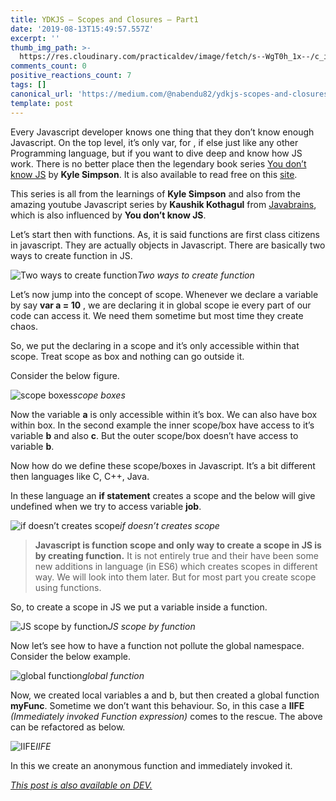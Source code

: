 ```yaml
---
title: YDKJS — Scopes and Closures — Part1
date: '2019-08-13T15:49:57.557Z'
excerpt: ''
thumb_img_path: >-
  https://res.cloudinary.com/practicaldev/image/fetch/s--WgT0h_1x--/c_imagga_scale,f_auto,fl_progressive,h_420,q_auto,w_1000/https://res.cloudinary.com/practicaldev/image/fetch/s--fWYIFvkv--/c_imagga_scale%2Cf_auto%2Cfl_progressive%2Ch_420%2Cq_auto%2Cw_1000/https://thepracticaldev.s3.amazonaws.com/i/bci2gset996bq9kl4bca.jpeg
comments_count: 0
positive_reactions_count: 7
tags: []
canonical_url: 'https://medium.com/@nabendu82/ydkjs-scopes-and-closures-part1-9e19e5949a8a'
template: post
---
```


Every Javascript developer knows one thing that they don’t know enough Javascript. On the top level, it’s only var, for , if else just like any other Programming language, but if you want to dive deep and know how JS work. There is no better place then the legendary book series [You don’t know JS](https://www.amazon.in/You-Dont-Know-JS-Volumes/dp/9352136268?tag=googinhydr18418-21&source=ps-sl-shoppingads-lpcontext&tag=googinkenshoo-21&ascsubtag=4a820bb3-e3c5-4d47-ab00-16253c9fc78e) by **Kyle Simpson**. It is also available to read free on this [site](https://maximdenisov.gitbooks.io/you-don-t-know-js/content/).

This series is all from the learnings of **Kyle Simpson** and also from the amazing youtube Javascript series by **Kaushik Kothagul** from [Javabrains](https://www.youtube.com/user/koushks/playlists?view=50&shelf_id=1&sort=dd), which is also influenced by **You don’t know JS**.

Let’s start then with functions. As, it is said functions are first class citizens in javascript. They are actually objects in Javascript. There are basically two ways to create function in JS.

![Two ways to create function](https://cdn-images-1.medium.com/max/2874/1*RCQtK8xnkRMULlb8SMLS1A.png)*Two ways to create function*

Let’s now jump into the concept of scope. Whenever we declare a variable by say **var a = 10** , we are declaring it in global scope ie every part of our code can access it. We need them sometime but most time they create chaos.

So, we put the declaring in a scope and it’s only accessible within that scope. Treat scope as box and nothing can go outside it.

Consider the below figure.

![scope boxes](https://cdn-images-1.medium.com/max/2874/1*7bixL3P3env6w27i2xN7AA.png)*scope boxes*

Now the variable **a** is only accessible within it’s box. We can also have box within box. In the second example the inner scope/box have access to it’s variable **b** and also **c**. But the outer scope/box doesn’t have access to variable **b**.

Now how do we define these scope/boxes in Javascript. It’s a bit different then languages like C, C++, Java.

In these language an **if statement** creates a scope and the below will give undefined when we try to access variable **job**.

![if doesn’t creates scope](https://cdn-images-1.medium.com/max/2880/1*ZAUm5KeRcRjCyTZR-K_yUw.png)*if doesn’t creates scope*
> **Javascript is function scope and only way to create a scope in JS is by creating function.** It is not entirely true and their have been some new additions in language (in ES6) which creates scopes in different way. We will look into them later. But for most part you create scope using functions.

So, to create a scope in JS we put a variable inside a function.

![JS scope by function](https://cdn-images-1.medium.com/max/2876/1*2LyFMB7e5BJgynr8QtbctA.png)*JS scope by function*

Now let’s see how to have a function not pollute the global namespace. Consider the below example.

![global function](https://cdn-images-1.medium.com/max/2878/1*wQAsXYfVBfiFApgAUbWQUA.png)*global function*

Now, we created local variables a and b, but then created a global function **myFunc**. Sometime we don’t want this behaviour. So, in this case a **IIFE** *(Immediately invoked Function expression)* comes to the rescue. The above can be refactored as below.

![IIFE](https://cdn-images-1.medium.com/max/2872/1*nro7KcJY3zdgj8slXyubqg.png)*IIFE*

In this we create an anonymous function and immediately invoked it.



*[This post is also available on DEV.](https://dev.to/nabendu82/ydkjs-scopes-and-closures-part1-2c82)*


<script>
const parent = document.getElementsByTagName('head')[0];
const script = document.createElement('script');
script.type = 'text/javascript';
script.src = 'https://cdnjs.cloudflare.com/ajax/libs/iframe-resizer/4.1.1/iframeResizer.min.js';
script.charset = 'utf-8';
script.onload = function() {
    window.iFrameResize({}, '.liquidTag');
};
parent.appendChild(script);
</script>    
